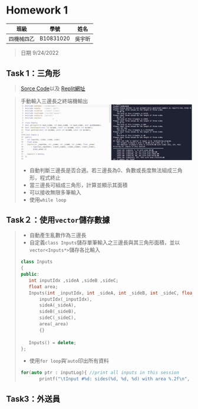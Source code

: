 # Homework 1


| 班級     |    學號   | 姓名    |
| :---:    |   :---:   | :---:  | 
| 四機械四乙| B10831020 | 吳宇昕  |
>日期 9/24/2022

## Task 1：三角形
>[Sorce Code](/HW1/hw1.cpp)以及
>[Replit網址](https://replit.com/join/aemuvrnzpi-b10831020)

>手動輸入三邊長之終端機輸出
>![手動輸入三邊長](/HW1/manual_console_output.png) 
>* 自動判斷三邊長是否合適。若三邊長為0、負數或長度無法組成三角形，程式終止
>* 當三邊長可組成三角形，計算並顯示其面積
>* 可以接收無限多筆輸入
>* 使用```while loop```


## Task２：使用```vector```儲存數據
>* 自動產生亂數作為三邊長
>* 自定義```class Inputs```儲存單筆輸入之三邊長與其三角形面積，並以```vector<Inputs*>```儲存各比輸入
>```c++
>class Inputs
>{
>public:
>    int inputIdx ,sideA ,sideB ,sideC;
>    float area;
>    Inputs(int _inputIdx, int _sideA, int _sideB, int _sideC, float _area):
>        inputIdx(_inputIdx),
>        sideA(_sideA),
>        sideB(_sideB),
>        sideC(_sideC),
>        area(_area)
>        {}
>
>    Inputs() = delete;
>};
>
>```
>* 使用```for loop```與‵```auto```印出所有資料
>```cpp
>for(auto ptr : inputLog){ //print all inputs in this session
>        printf("\tInput #%d: sides(%d, %d, %d) with area %.2f\n", ptr->inputIdx, ptr->sideA, ptr->sideB, ptr->sideC, ptr->area);
>```

## Task3：外送員
